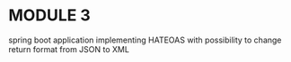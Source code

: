 # MODULE 3
spring boot application implementing HATEOAS with possibility to change return format from JSON to XML
